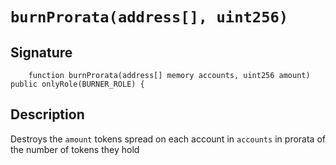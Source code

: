 # `burnProrata(address[], uint256)`

## Signature

```solidity
    function burnProrata(address[] memory accounts, uint256 amount) public onlyRole(BURNER_ROLE) {
```

## Description

Destroys the `amount` tokens spread on each account in `accounts` in
prorata of the number of tokens they hold 
